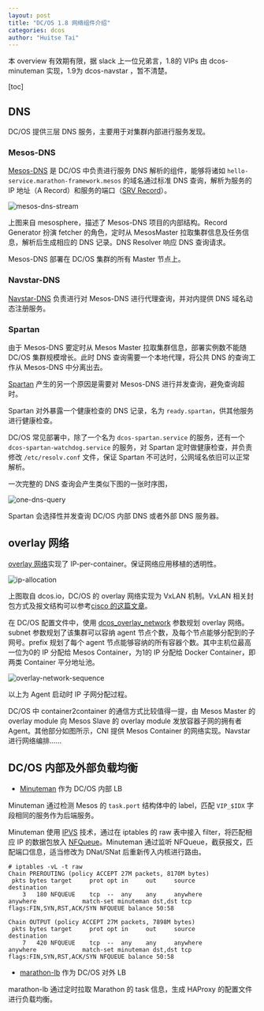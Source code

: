 ```yaml
---
layout: post
title: "DC/OS 1.8 网络组件介绍"
categories: dcos
author: "Huitse Tai"
---
```


本 overview 有效期有限，据 slack 上一位兄弟言，1.8的 VIPs 由 dcos-minuteman 实现，1.9为 dcos-navstar ，暂不清楚。

[toc]

## DNS

DC/OS 提供三层 DNS 服务，主要用于对集群内部进行服务发现。

### Mesos-DNS

[Mesos-DNS](http://mesosphere.github.io/mesos-dns/) 是 DC/OS 中负责进行服务 DNS 解析的组件，能够将诸如 `hello-service.marathon-framework.mesos` 的域名通过标准 DNS 查询，解析为服务的 IP 地址（A Record）和服务的端口（[SRV Record](https://en.wikipedia.org/wiki/SRV_record)）。

![mesos-dns-stream](http://mesosphere.github.io/mesos-dns/img/architecture.png)

上图来自 mesosphere，描述了 Mesos-DNS 项目的内部结构。Record Generator 扮演 fetcher 的角色，定时从 MesosMaster 拉取集群信息及任务信息，解析后生成相应的 DNS 记录。DNS Resolver 响应 DNS 查询请求。

Mesos-DNS 部署在 DC/OS 集群的所有 Master 节点上。

### Navstar-DNS

[Navstar-DNS](http://github.com/dcos/navstar) 负责进行对 Mesos-DNS 进行代理查询，并对内提供 DNS 域名动态注册服务。

### Spartan

由于 Mesos-DNS 要定时从 Mesos Master 拉取集群信息，部署实例数不能随 DC/OS 集群规模增长。此时 DNS 查询需要一个本地代理，将公共 DNS 的查询工作从 Mesos-DNS 中分离出去。

[Spartan](https://github.com/dcos/spartan) 产生的另一个原因是需要对 Mesos-DNS 进行并发查询，避免查询超时。

Spartan 对外暴露一个健康检查的 DNS 记录，名为 `ready.spartan`，供其他服务进行健康检查。

DC/OS 常见部署中，除了一个名为 `dcos-spartan.service` 的服务，还有一个 `dcos-spartan-watchdog.service` 的服务，对 Spartan 定时做健康检查，并负责修改 `/etc/resolv.conf` 文件，保证 Spartan 不可达时，公网域名依旧可以正常解析。

一次完整的 DNS 查询会产生类似下图的一张时序图，

![one-dns-query](https://g.gravizo.com/svg?%40startuml%3B%0A%0Aactor%20client%3B%0Aparticipant%20spartan%3B%0Aparticipant%20%22navstar-dns%22%20as%20navstar%3B%0Aparticipant%20%22mesos-dns%22%20as%20mdns%3B%0Aparticipant%20%22mesos-master%22%20as%20mesos%3B%0Aparticipant%20%22public%20dns%22%20as%20dns%3B%0A%0Anavstar%20-%3E%20mdns%3A%20dns%20polling%3B%0Amdns%20-%3E%20mesos%3A%20dns%20polling%3B%0A%0Aclient%20-%3E%20spartan%3A%20dns%20query%3B%0Aactivate%20spartan%3B%0Aspartan%20-%3E%20navstar%3A%20batch%20dns%20query%3B%0Aactivate%20navstar%3B%0Aspartan%20-%3E%20dns%3A%20batch%20dns%20query%3B%0Aactivate%20dns%3B%0Anavstar%20-%3E%20spartan%3A%20query%20response%3B%0Adeactivate%20navstar%3B%0Aspartan%20-%3E%20client%3A%20first%20response%3B%0Adns%20-%3E%20dns%3A%20processing%3B%0Adns%20-%3E%20spartan%3A%20query%20response%3B%0Adeactivate%20dns%3B%0A%0Adeactivate%20spartan%3B%0A%0A%40enduml%3B)

Spartan 会选择性并发查询 DC/OS 内部 DNS 或者外部 DNS 服务器。

## overlay 网络

[overlay 网络](https://dcos.io/docs/1.8/overview/design/overlay/)实现了 IP-per-container。保证网络应用移植的透明性。

![ip-allocation](https://dcos.io/docs/1.8/overview/design/img/overlay-fig-1.png)

上图取自 dcos.io，DC/OS 的 overlay 网络实现为 VxLAN 机制。VxLAN 相关封包方式及报文结构可以参考[cisco 的这篇文章](http://www.cisco.com/c/en/us/products/collateral/switches/nexus-9000-series-switches/white-paper-c11-729383.html)。

在 DC/OS 配置文件中，使用 [dcos_overlay_network](https://dcos.io/docs/1.8/administration/installing/custom/configuration-parameters/#-a-name-dcos-overlay-enable-a-dcos_overlay_enable) 参数规划 overlay 网络。subnet 参数规划了该集群可以容纳 agent 节点个数，及每个节点能够分配到的子网号。prefix 规划了每个 agent 节点能够容纳的所有容器个数。其中主机位最高一位为0的 IP 分配给 Mesos Container，为1的 IP 分配给 Docker Container，即两类 Container 平分地址池。

![overlay-network-sequence](https://g.gravizo.com/svg?%40startuml%3Bparticipant%20%22mesos%20framework%22%20as%20framework%3Bparticipant%20%22mesos%20master%22%20as%20master%3Bparticipant%20%22mesos%20agent%22%20as%20agent%3Bparticipant%20navstar%3Bgroup%20agent%20bootstrap%3Bagent%20-%3E%20master%3A%20get%20subnet%20of%20agent%3Bmaster%20-%3E%20agent%3A%20subnet%20and%20vtep%20address%3Bagent%20-%3E%20agent%3A%20create%20docker%20network%20and%20cni%20network%3Bend%3Bframework%20-%3E%20master%3A%20launch%20task%3Bagent%20-%3E%20navstar%3A%20config%3Bcreate%20task%3Bagent%20-%3E%20task%3A%20launch%3B%40enduml%3B)

以上为 Agent 启动时 IP 子网分配过程。

DC/OS 中 container2container 的通信方式比较值得一提，由 Mesos Master 的 overlay module 向 Mesos Slave 的 overlay module 发放容器子网的拥有者 Agent。其他部分如图所示，CNI 提供 Mesos Container 的网络实现。Navstar 进行网络编排……

## DC/OS 内部及外部负载均衡

* [Minuteman](https://github.com/dcos/minuteman) 作为 DC/OS 内部 LB

Minuteman 通过检测 Mesos 的 `task.port` 结构体中的 label，匹配 `VIP_$IDX` 字段相同的服务作为后端服务。

Minuteman 使用 [IPVS](https://en.wikipedia.org/wiki/IP_Virtual_Server) 技术，通过在 iptables 的 raw 表中接入 filter，将匹配相应 IP 的数据包放入 [NFQueue](https://home.regit.org/netfilter-en/using-nfqueue-and-libnetfilter_queue/)。Minuteman 通过监听 NFQueue，截获报文，匹配端口信息，适当修改为 DNat/SNat 后重新传入内核进行路由。

```
# iptables -vL -t raw
Chain PREROUTING (policy ACCEPT 27M packets, 8170M bytes)
 pkts bytes target     prot opt in     out     source               destination         
    3   180 NFQUEUE    tcp  --  any    any     anywhere             anywhere             match-set minuteman dst,dst tcp flags:FIN,SYN,RST,ACK/SYN NFQUEUE balance 50:58

Chain OUTPUT (policy ACCEPT 27M packets, 7898M bytes)
 pkts bytes target     prot opt in     out     source               destination         
    7   420 NFQUEUE    tcp  --  any    any     anywhere             anywhere             match-set minuteman dst,dst tcp flags:FIN,SYN,RST,ACK/SYN NFQUEUE balance 50:58

```

* [marathon-lb](https://github.com/mesosphere/marathon-lb) 作为 DC/OS 对外 LB

marathon-lb 通过定时拉取 Marathon 的 task 信息，生成 HAProxy 的配置文件进行负载均衡。
